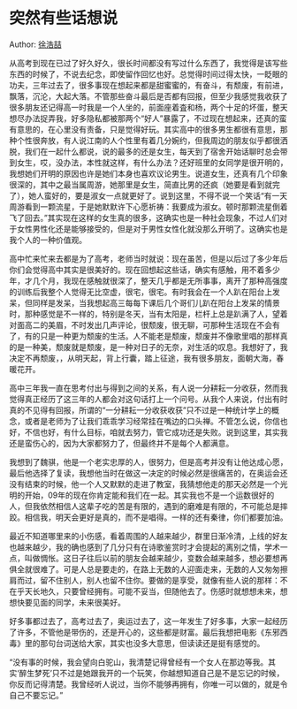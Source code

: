 突然有些话想说
==============

Author: [徐浩喆](http://www.renren.com/248117046/profile)

从高考到现在已过了好久好久，很长时间都没有写过什么东西了，我觉得是该写些东西的时候了，不说去纪念，即使留作回忆也好。总觉得时间过得太快，一眨眼的功夫，三年过去了，很多事现在想起来都是甜蜜蜜的，有奋斗，有颓废，有前进，飘落，沉沦，大起大落。不管那些奋斗最后是否都有回报，但至少我感觉我收获了很多朋友还记得高一时我是一个人坐的，前面座着査和杨，两个十足的坏蛋，整天想尽办法捉弄我，好多隐私都被那两个“好人”暴露了，不过现在想起来，还真的蛮有意思的，在心里没有责备，只是觉得好玩。其实高中的很多男生都很有意思，那种个性很奔放，有人说江南的人个性里有着几分婉约，但我周边的朋友似乎都很洒脱，我们在一起什么都说，说的最多的还是女生，每天到了宿舍开始话聊时总会带到女生，哎，没办法，本性就这样，有什么办法？还好班里的女同学是很开明的，我想她们开明的原因也许是她们本身也喜欢议论男生。说道女生，还真有几个印象很深的，其中之最当属周游，她那里是女生，简直比男的还疯（她要是看到就完了），她人蛮好的，要是淑女一点就更好了。说到这里，不得不说一个笑话“有一天周游看到一颗流星，于是她默默许下心愿祈祷：我要成为淑女。顿时那颗流星倒着飞了回去。”其实现在这样的女生真的很多，这确实也是一种社会现象，不过人们对于女性男性化还是能够接受的，但是对于男性女性化就没那么开明了。这确实也是我个人的一种价值观。 

高中忙来忙来去都是为了高考，老师当时就说：现在虽苦，但是以后过了多少年后你们会觉得高中其实是很美好的。现在回想起这些话，确实有感触，用不着多少年，才几个月，我现在感触就很深了，整天几乎都是无所事事，离开了那种高强度的训练后我整个人觉得无比空虚，很宅，很宅。有时我会在一个人趴在阳台上发呆，但同样是发呆，当我想起高三每每下课后几个哥们儿趴在阳台上发呆的情景时，那种感觉是不一样的，特别是冬天，当有太阳是，栏杆上总是趴满了人，望着对面高二的美眉，不时发出几声评论，很颓废，很无聊，可那种生活现在不会有了，有的只是一种更为颓废的生活。人不能老是颓废，颓废并不像歌里唱的那样真的是一种美，颓废就是颓废，是一种对日子的无奈，对生活的叹息。我想好了，我决定不再颓废，，从明天起，背上行囊，踏上征途，我有很多朋友，面朝大海，春暖花开。 

高中三年我一直在思考付出与得到之间的关系，有人说一分耕耘一分收获，然而我觉得真正经历了这三年的人都会对这句话打上一个问号。从我个人来说，付出有时真的不见得有回报，所谓的“一分耕耘一分收获收获”只不过是一种统计学上的概念，或者是老师为了让我们乖乖学习经常挂在嘴边的口头禅。不管怎么说，你信也好，不信也好，有什么目标，咱就去努力，管它成功还是失败。说到这里，其实我还是蛮伤心的，因为大家都努力了，但最终并不是每个人都满意。

我想到了魏骐，他是一个老实忠厚的人，很努力，但是高考并没有让他达成心愿，最后他选择了复读，我想他当时在做这一决定的时候必然是很痛苦的，在奥运会还没有结束的时候，他一个人又默默的走进了教室，我猜想他走的那天必然是一个光明的开始，09年的现在你肯定能和我们在一起。其实我也不是一个运数很好的人，但我依然相信人这辈子吃的苦是有限的，遇到的磨难是有限的，不可能总是摔跤。相信我，明天会更好是真的，而不是唱得。一样的还有秦律，你们都要加油。 

最近不知道哪里来的小伤感，看着周围的人越来越少，群里日渐冷清，上线的好友也越来越少，我的确也感到了几分只有在诗歌鉴赏时才会提起的离别之情，学术一点，叫做惆怅。这日子往后以前的朋友会越来越少，变数会越来越多，想必要想再俱全就很难了。可是人总是要走的，在路上无数的人迎面走来，无数的人又匆匆擦肩而过，留不住别人，别人也留不住你。要做的是享受，就像有些人说的那样：不在乎天长地久，只要曾经拥有。可能不妥当，但随他去了。伤感时就想想未来，想想快要见面的同学，未来很美好。 

好多事都过去了，高考过去了，奥运过去了，这一年发生了好多事，大家一起经历了许多，不管他是带伤的，还是开心的，这些都是财富。最后我想把电影《东邪西毒》里的那句台词送给大家，其实也没多大意思，但读读还是挺有感觉的。 

“没有事的时候，我会望向白驼山，我清楚记得曾经有一个女人在那边等我。其实‘醉生梦死’只不过是她跟我开的一个玩笑，你越想知道自己是不是忘记的时候，你反而记得清楚。我曾经听人说过，当你不能够再拥有，你唯一可以做的，就是令自己不要忘记。”
